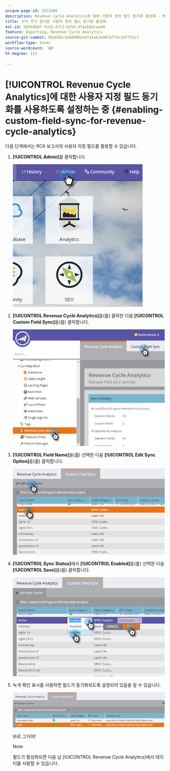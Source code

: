 ```yaml
---
unique-page-id: 3571888
description: Revenue Cycle Analytics에 대해 사용자 정의 필드 동기화 활성화 - Marketo 문서 - 제품 설명서
title: 수익 주기 분석용 사용자 정의 필드 동기화 활성화
exl-id: 5656db8f-fce5-47c3-b35d-4faebbdcaa44
feature: Reporting, Revenue Cycle Analytics
source-git-commit: 09a656c3a0d0002edfa1a61b987bff4c1dff33cf
workflow-type: tm+mt
source-wordcount: '80'
ht-degree: 11%

---
```


# [!UICONTROL Revenue Cycle Analytics]에 대한 사용자 지정 필드 동기화를 사용하도록 설정하는 중 {#enabling-custom-field-sync-for-revenue-cycle-analytics}

다음 단계에서는 RCA 보고서의 사용자 지정 필드를 활용할 수 있습니다.

1. **[!UICONTROL Admin]**&#x200B;를 클릭합니다.

   ![](assets/one.png)

1. **[!UICONTROL Revenue Cycle Analytics]**&#x200B;을(를) 클릭한 다음 **[!UICONTROL Custom Field Sync]**&#x200B;을(를) 클릭합니다.

   ![](assets/two.png)

1. **[!UICONTROL Field Name]**&#x200B;을(를) 선택한 다음 **[!UICONTROL Edit Sync Option]**&#x200B;을(를) 클릭합니다.

   ![](assets/three.png)

1. **[!UICONTROL Sync Status]**&#x200B;에서 **[!UICONTROL Enabled]**&#x200B;을(를) 선택한 다음 **[!UICONTROL Save]**&#x200B;을(를) 클릭합니다.

   ![](assets/four.png)

1. 녹색 확인 표시를 사용하면 필드가 동기화되도록 설정되어 있음을 알 수 있습니다.

   ![](assets/five.png)

   바로 그거야!

   >[!NOTE]
   >
   >필드가 활성화되면 다음 날 [!UICONTROL Revenue Cycle Analytics]에서 데이터를 사용할 수 있습니다.
